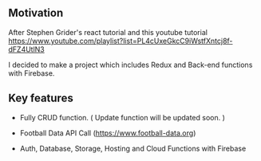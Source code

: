 ## Motivation 

After Stephen Grider's react tutorial and this 
youtube tutorial https://www.youtube.com/playlist?list=PL4cUxeGkcC9iWstfXntcj8f-dFZ4UtlN3

I decided to make a project which includes Redux and Back-end functions with Firebase.

## Key features

- Fully CRUD function. ( Update function will be updated soon. )

- Football Data API Call (https://www.football-data.org)

- Auth, Database, Storage, Hosting and Cloud Functions with Firebase





